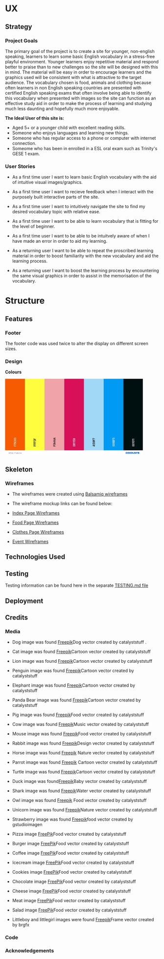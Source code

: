 # UX

## Strategy

### Project Goals

The primary goal of the project is to create a site for younger, non-english speaking, learners to learn some basic English vocabulary in a stress-free playful environment. Younger learners enjoy repetitive material and respond better to praise than to new challenges so the site will be designed with this in mind. The material will be easy in order to encourage learners and the graphics used will be consistent with what is attractive to the target audience. The vocabulary chosen is food, animals and clothing because often learners in non English speaking countries are presented with certified English speaking exams that often involve being able to identify this vocabulary when presented with images so the site can function as an effective study aid in order to make the process of learning and studying much less daunting and hopefully much more enjoyable.

**The Ideal User of this site is:**
* Aged 5+ or a younger child with excellent reading skills.
* Someone who enjoys languages and learning new things.
* Someone who has regular access to a phone or computer with internet connection.
* Someome who has been in enrolled in a ESL oral exam such as Trinity's GESE 1 exam.  

### User Stories
* As a first time user I want to learn basic English vocabulary with the aid of intuitive visual images/graphics.

* As a first time user I want to recieve feedback when I interact with the purposely built interactive parts of the site.

* As a first time user I want to intuitively navigate the site to find my desired vocabulary topic with relative ease.

* As a first time user I want to be able to learn vocabulary that is fitting for the level of beginner.

* As a first time user I want to be able to be intuitvely aware of when I have made an error in order to aid my learning.

* As a returning user I want to be able to repeat the proscribed learning material in order to boost familiarity with the new vocabulary and aid the learning process.

* As a returning user I want to boost the learning process by encountering the same visual graphics in order to assist in the memorisation of the vocabulary.
# Structure

## Features

### Footer
The footer code was used twice to alter the display on different screen sizes.

### Design
**Colours**

<img src="documentation/MS2-Palette (640x480).jpg" width="450" height="250" alt="milestone palette">

## Skeleton

### Wireframes

* The wireframes were created using [Balsamiq wireframes](https://balsamiq.com/)

* The wireframe mockup links can be found below:

* [Index Page Wireframes](documentation/wireframes/index-page-frames.pdf)

* [Food Page Wireframes](documentation/wireframes/food-page-frames.pdf)

* [Clothes Page Wireframes](documentation/wireframes/clothes-page-frames.pdf)

* [Event Wireframes](documentation/wireframes/event-frames.pdf)


## Technologies Used

## Testing
Testing information can be found here in the separate [TESTING.md file](TESTING.md)

## Deployment

## Credits

### Media
* Dog image was found [Freepik]('https://www.freepik.com/vectors/dog')Dog vector created by catalyststuff .
* Cat image was found [Freepik]('https://www.freepik.com/vectors/cartoon')Cartoon vector created by catalyststuff 
* Lion image was found [Freepik]('https://www.freepik.com/vectors/logo')Cartoon vector created by catalyststuff
* Penguin image was found [Freepik]('https://www.freepik.com/vectors/winter')Cartoon vector created by catalyststuff
* Elephant image was found [Freepik]('https://www.freepik.com/vectors/baby')Cartoon vector created by catalyststuff
* Panda Bear image was found [Freepik]('https://www.freepik.com/vectors/baby')Cartoon vector created by catalyststuff
* Pig image was found [Freepik]('https://www.freepik.com/vectors/food')Food vector created by catalyststuff
* Cow image was found [Freepik]('https://www.freepik.com/vectors/music')Music vector created by catalyststuff 
* Mouse image was found [Freepik]('https://www.freepik.com/vectors/food')Food vector created by catalyststuff 
* Rabbit image was found [Freepik]('https://www.freepik.com/vectors/design')Design vector created by catalyststuff 
* Horse image was found [Freepik]('https://www.freepik.com/vectors/nature') Nature vector created by catalyststuff 
* Parrot image was found [Freepik]('https://www.freepik.com/vectors/cartoon') Cartoon vector created by catalyststuff 
* Turtle image was found [Freepik]('https://www.freepik.com/vectors/cartoon')Cartoon vector created by catalyststuff 
* Duck image was found[Freepik]('https://www.freepik.com/vectors/baby')Baby vector created by catalyststuff 
* Shark image was found [Freepik]('https://www.freepik.com/vectors/water')Water vector created by catalyststuff 
* Owl image was found [Freepik]('https://www.freepik.com/vectors/food') Food vector created by catalyststuff 
* Unicorn image was found [Freepik]('https://www.freepik.com/vectors/nature')Nature vector created by catalyststuff

* Strawberry image was found [Freepik]('https://www.freepik.com/vectors/food')food vector created by gstudioimagen
* Pizza image [FreePik]('https://www.freepik.com/vectors/food')Food vector created by catalyststuff
* Burger image [FreePik]('https://www.freepik.com/vectors/food')Food vector created by catalyststuff 
* Coffee image [FreePik]('https://www.freepik.com/vectors/food')Food vector created by catalyststuff  
* Icecream image [FreePik]('https://www.freepik.com/vectors/food')Food vector created by catalyststuff 
* Cookies image [FreePik]('https://www.freepik.com/vectors/food')Food vector created by catalyststuff 
* Chocolate image [FreePik]('https://www.freepik.com/vectors/food')Food vector created by catalyststuff 
* Cheese image [FreePik]('https://www.freepik.com/vectors/food')Food vector created by catalyststuff 
* Meat image [FreePik]('https://www.freepik.com/vectors/food')Food vector created by catalyststuff 
* Salad image [FreePik]('https://www.freepik.com/vectors/food')Food vector created by catalyststuff 


* Littleboy and littlegirl images were found [Freepik]('https://www.freepik.com/vectors/girl')Frame vector created by brgfx

### Code

### Acknowledgements